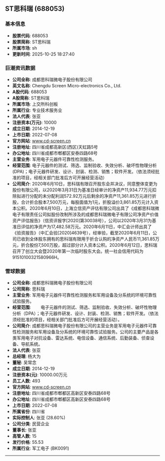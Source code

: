 ## ST思科瑞 (688053)

### 基本信息

- **股票代码**: 688053
- **股票简称**: ST思科瑞
- **所属市场**: sh
- **更新时间**: 2025-10-25 18:27:40

### 巨潮资讯数据

- **公司全称**: 成都思科瑞微电子股份有限公司
- **英文名称**: Chengdu Screen Micro-electronics Co., Ltd.
- **A股代码**: 688053
- **A股简称**: ST思科瑞
- **所属市场**: 上交所科创板
- **所属行业**: 专业技术服务业
- **法人代表**: 张亚
- **注册资本(万元)**: 10000
- **成立日期**: 2014-12-19
- **上市日期**: 2022-07-08
- **官方网站**: www.cd-screen.cn
- **注册地址**: 四川省成都高新区(西区)天虹路5号
- **办公地址**: 四川省成都市郫都区安泰四路68号
- **主营业务**: 军用电子元器件可靠性检测服务。
- **经营范围**: 电子元器件的测试、筛选、监制验收、失效分析、破坏性物理分析(DPA)；电子元器件研发、设计、封装、检测、销售；软件开发。（依法须经批准的项目，经相关部门批准后方可开展经营活动）
- **公司简介**: 2020年6月10日，思科瑞有限召开股东会并决议，同意整体变更为股份有限公司，以2020年3月31日为基准日经审计的净资产11,934.77万元扣除拟进行分配的未分配利润572.92万元后剩余的净资产11,361.85万元进行折股，合计折合股本7,500万元，每股面值为1元，折股溢价3,861.85万元计入资本公积。2020年6月10日，上海立信资产评估有限公司出具了《成都思科瑞微电子有限责任公司拟股份改制所涉及的成都思科瑞微电子有限公司净资产价值资产评估报告》（信资评报字[2020]第30038号），公司以2020年3月31为基准日评估的净资产为17,482.58万元。2020年6月11日，中汇会计师出具了《验资报告》（中汇会验[2020]4639号），经审验，截至2020年6月11日，公司已收到全体股东拥有的思科瑞有限用于折合认购的净资产人民币11,361.85万元，折合股份7,500万股，超过部分计入资本公积。2020年6月12日，思科瑞召开了创立大会暨2020年第一次临时股东大会。统一社会信用代码为91510100321580966H。

### 雪球数据

- **公司全称**: 成都思科瑞微电子股份有限公司
- **公司简称**: 思科瑞
- **主营业务**: 军用电子元器件可靠性检测服务和军用设备及分系统的环境可靠性试验服务。
- **经营范围**: 　　电子元器件的测试、筛选、监制验收、失效分析、破坏性物理分析（DPA）；电子元器件研发、设计、封装、检测、销售；软件开发。（依法须经批准的项目，经相关部门批准后方可开展经营活动）。
- **公司简介**: 成都思科瑞微电子股份有限公司的主营业务是军用电子元器件可靠性检测服务和军用设备及分系统的环境可靠性试验服务。公司的主要产品是各类军用电子对抗设备、雷达系统、电信设备、通信系统、后勤装备、侦查设备、导航系统。
- **法人代表**: 张亚
- **总经理**: 杨大为
- **董秘**: 吴常念
- **成立日期**: 2014-12-19
- **注册资本(元)**: 10000.00万元
- **员工人数**: 493
- **官方网站**: www.cd-screen.cn
- **注册地址**: 四川省成都市郫都区高新区安泰四路68号
- **办公地址**: 四川省成都市郫都区高新区安泰四路68号
- **上市日期**: 2022-07-08
- **所属省份**: 四川省
- **实际控制人**: 张亚 (28.60%)
- **公司分类**: 民营企业
- **董事长**: 张亚
- **高管人数**: 15
- **发行价格**: 55.53
- **所属行业**: 军工电子 (BK0091)

---